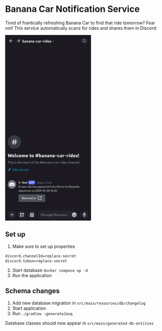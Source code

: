 # Banana Car Notification Service

Tired of frantically refreshing Banana Car to find that ride tomorrow? Fear not! This service automatically scans for
rides and shares them in Discord:

![discord_banana_car.png](pictures/discord_banana_car.png)

## Set up

1. Make sure to set up properties

```properties
discord.channelId=replace-secret
discord.token=replace-secret
```

2. Start database `docker compose up -d`
3. Run the application

## Schema changes

1. Add new database migration in `src/main/resources/db/changelog`
2. Start application
3. Run `./gradlew :generateJooq`

Database classes should now appear in `src/main/generated-db-entities`